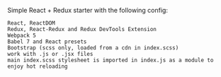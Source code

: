 Simple React + Redux starter with the following config:

    React, ReactDOM
    Redux, React-Redux and Redux DevTools Extension
    Webpack 5
    Babel 7 and React presets
    Bootstrap (scss only, loaded from a cdn in index.scss)
    work with .js or .jsx files
    main index.scss stylesheet is imported in index.js as a module to enjoy hot reloading
